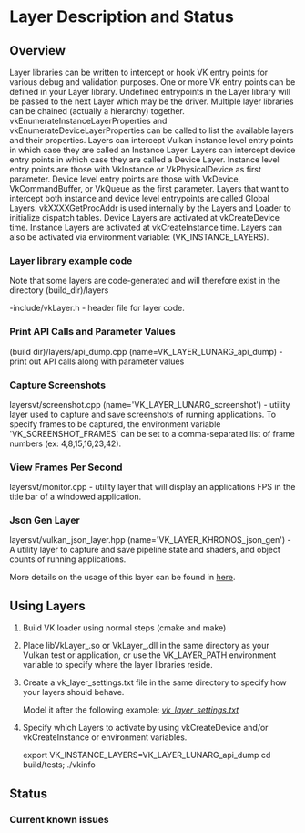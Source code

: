 # Layer Description and Status

## Overview

Layer libraries can be written to intercept or hook VK entry points for various
debug and validation purposes.  One or more VK entry points can be defined in your Layer
library.  Undefined entrypoints in the Layer library will be passed to the next Layer which
may be the driver.  Multiple layer libraries can be chained (actually a hierarchy) together.
vkEnumerateInstanceLayerProperties and vkEnumerateDeviceLayerProperties can be called to list the
available layers and their properties. Layers can intercept Vulkan instance level entry points
in which case they are called an Instance Layer.  Layers can intercept device entry  points
in which case they are called a Device Layer. Instance level entry points are those with VkInstance
or VkPhysicalDevice as first parameter.  Device level entry points are those with VkDevice, VkCommandBuffer,
or VkQueue as the first parameter. Layers that want to intercept both instance and device
level entrypoints are called Global Layers. vkXXXXGetProcAddr is used internally by the Layers and
Loader to initialize dispatch tables. Device Layers are activated at vkCreateDevice time. Instance
Layers are activated at vkCreateInstance time.  Layers can also be activated via environment variable:
(VK_INSTANCE_LAYERS).

### Layer library example code

Note that some layers are code-generated and will therefore exist in the directory (build_dir)/layers

-include/vkLayer.h  - header file for layer code.

### Print API Calls and Parameter Values
(build dir)/layers/api_dump.cpp (name=VK_LAYER_LUNARG_api_dump) - print out API calls along with parameter values

### Capture Screenshots
layersvt/screenshot.cpp (name='VK_LAYER_LUNARG_screenshot') - utility layer used to capture and save screenshots of running applications. 
To specify frames to be captured, the environment variable 'VK_SCREENSHOT_FRAMES' can be set to a comma-separated list of frame numbers (ex: 4,8,15,16,23,42).

### View Frames Per Second
layersvt/monitor.cpp - utility layer that will display an applications FPS in the title bar of a windowed application.

### Json Gen Layer
layersvt/vulkan_json_layer.hpp (name='VK_LAYER_KHRONOS_json_gen') - A utility layer to capture and save
pipeline state and shaders, and object counts of running applications.

More details on the usage of this layer can be found in [here](./json_layer_README.md).

## Using Layers

1. Build VK loader using normal steps (cmake and make)
2. Place libVkLayer_<name>.so or VkLayer_<name>.dll in the same directory as your Vulkan test or application, or use the VK\_LAYER\_PATH environment variable to specify where the layer libraries reside.
3. Create a vk_layer_settings.txt file in the same directory to specify how your layers should behave.

    Model it after the following example:  [*vk_layer_settings.txt*](vk_layer_settings.txt)

4. Specify which Layers to activate by using
vkCreateDevice and/or vkCreateInstance or environment variables.

    export VK\_INSTANCE\_LAYERS=VK_LAYER_LUNARG_api_dump
    cd build/tests; ./vkinfo

## Status


### Current known issues
